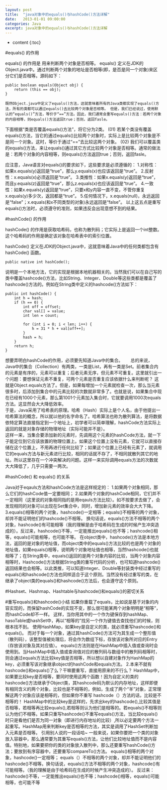 ```yaml
---
layout: post
title:  "java对象中的equals()与hashCode()方法详解"
date:   2013-01-01 09:00:00
categories: Java
excerpt: java对象中的equals()与hashCode()方法详解
---
```


* content
{:toc}

#equals() 的作用

equals() 的作用是 用来判断两个对象是否相等。
equals() 定义在JDK的Object.java中。通过判断两个对象的地址是否相等(即，是否是同一个对象)来区分它们是否相等。源码如下：
	
	public boolean equals(Object obj) {
		return (this == obj);
	}

	既然Object.java中定义了equals()方法，这就意味着所有的Java类都实现了equals()方法，所有的类都可以通过equals()去比较两个对象是否相等。 但是，我们已经说过，使用默认的“equals()”方法，等价于“==”方法。因此，我们通常会重写equals()方法：若两个对象的内容相等，则equals()方法返回true；否则，返回fasle。  

下面根据“类是否覆盖equals()方法”，将它分为2类。
(01) 若某个类没有覆盖equals()方法，当它的通过equals()比较两个对象时，实际上是比较两个对象是不是同一个对象。这时，等价于通过“==”去比较这两个对象。
(02) 我们可以覆盖类的equals()方法，来让equals()通过其它方式比较两个对象是否相等。通常的做法是：若两个对象的内容相等，则equals()方法返回true；否则，返回fasle。

应注意，Java语言对equals()的要求如下，这些要求是必须遵循的：
     1.对称性：如果x.equals(y)返回是“true”，那么y.equals(x)也应该返回是“true”。
     2.反射性：x.equals(x)必须返回是“true”。
     3.类推性：如果x.equals(y)返回是“true”，而且y.equals(z)返回是“true”，那么z.equals(x)也应该返回是“true”。
     4.一致性：如果x.equals(y)返回是“true”，只要x和y内容一直不变，不管你重复x.equals(y)多少次，返回都是“true”。
     5.任何情况下，x.equals(null)，永远返回是“false”；x.equals(和x不同类型的对象)永远返回是“false”。
     以上这五点是重写equals()方法时，必须遵守的准则，如果违反会出现意想不到的结果。
	 
	 
#hashCode() 的作用

hashCode() 的作用是获取哈希码，也称为散列码；它实际上是返回一个int整数。这个哈希码的作用是确定该对象在哈希表中的索引位置。

hashCode() 定义在JDK的Object.java中，这就意味着Java中的任何类都包含有hashCode() 函数。
		
	public native int hashCode();  
		
说明是一个本地方法，它的实现是根据本地机器相关的。当然我们可以在自己写的类中覆盖hashcode()方法，比如String、Integer、Double等这些类都是覆盖了hashcode()方法的。例如在String类中定义的hashcode()方法如下：

	public int hashCode() {  
		int h = hash;  
		if (h == 0) {  
			int off = offset;  
			char val[] = value;  
			int len = count;  
	  
			for (int i = 0; i < len; i++) {  
				h = 31 * h + val[off++];  
			}  
			hash = h;  
		}  
		return h;  
	} 
	
想要弄明白hashCode的作用，必须要先知道Java中的集合。　　
总的来说，Java中的集合（Collection）有两类，一类是List，再有一类是Set。前者集合内的元素是有序的，元素可以重复；后者元素无序，但元素不可重复。这里就引出一个问题：要想保证元素不重复，可两个元素是否重复应该依据什么来判断呢？
这就是Object.equals方法了。但是，如果每增加一个元素就检查一次，那么当元素很多时，后添加到集合中的元素比较的次数就非常多了。也就是说，如果集合中现在已经有1000个元素，那么第1001个元素加入集合时，它就要调用1000次equals方法。这显然会大大降低效率。   
于是，Java采用了哈希表的原理。哈希（Hash）实际上是个人名，由于他提出一哈希算法的概念，所以就以他的名字命名了。哈希算法也称为散列算法，是将数据依特定算法直接指定到一个地址上，初学者可以简单理解，hashCode方法实际上返回的就是对象存储的物理地址（实际可能并不是）。  
这样一来，当集合要添加新的元素时，先调用这个元素的hashCode方法，就一下子能定位到它应该放置的物理位置上。如果这个位置上没有元素，它就可以直接存储在这个位置上，不用再进行任何比较了；如果这个位置上已经有元素了，就调用它的equals方法与新元素进行比较，相同的话就不存了，不相同就散列其它的地址。所以这里存在一个冲突解决的问题。这样一来实际调用equals方法的次数就大大降低了，几乎只需要一两次。  
	   

#hashCode() 和 equals() 的关系

Java对于eqauls方法和hashCode方法是这样规定的：
1.如果两个对象相同，那么它们的hashCode值一定要相同；
2.如果两个对象的hashCode相同，它们并不一定相同（这里说的对象相同指的是用eqauls方法比较）。如不按要求去做了，会发现相同的对象可以出现在Set集合中，同时，增加新元素的效率会大大下降。
3.equals()相等的两个对象，hashcode()一定相等；equals()不相等的两个对象，却并不能证明他们的hashcode()不相等。
换句话说，equals()方法不相等的两个对象，hashcode()有可能相等（我的理解是由于哈希码在生成的时候产生冲突造成的）。反过来，hashcode()不等，一定能推出equals()也不等；hashcode()相等，equals()可能相等，也可能不等。
在object类中，hashcode()方法是本地方法，返回的是对象的地址值，而object类中的equals()方法比较的也是两个对象的地址值，如果equals()相等，说明两个对象地址值也相等，当然hashcode()也就相等了；在String类中，equals()返回的是两个对象内容的比较，当两个对象内容相等时，Hashcode()方法根据String类的重写代码的分析，也可知道hashcode()返回结果也会相等。以此类推，可以知道Integer、Double等封装类中经过重写的equals()和hashcode()方法也同样适合于这个原则。当然没有经过重写的类，在继承了object类的equals()和hashcode()方法后，也会遵守这个原则。

#Hashset、Hashmap、Hashtable与hashcode()和equals()的密切关系

#重写equals()和hashcode()小结
如果你重载了equals，比如说是基于对象的内容实现的，而保留hashCode的实现不变，那么很可能某两个对象明明是“相等”，而hashCode却不一样。
这样，当你用其中的一个作为键保存到hashMap、hasoTable或hashSet中，再以“相等的”找另一个作为键值去查找他们的时候，则根本找不到。
使用HashMap，如果key是自定义的类，就必须重写hashcode()和equals()。
而对于每一个对象，通过其hashCode()方法可为其生成一个整形值（散列码），该整型值被处理后，将会作为数组下标，存放该对象所对应的Entry（存放该对象及其对应值）。 equals()方法则是在HashMap中插入值或查询时会使用到。当HashMap中插入值或查询值对应的散列码与数组中的散列码相等时，则会通过equals方法比较key值是否相等，所以想以自建对象作为HashMap的key，必须重写该对象继承object的hashCode和equals方法。 2.本来不就有hashcode()和equals()了么？干嘛要重写，直接用原来的不行么？ HashMap中，如果要比较key是否相等，要同时使用这两个函数！因为自定义的类的hashcode()方法继承于Object类，其hashcode码为默认的内存地址，这样即便有相同含义的两个对象，比较也是不相等的，例如，生成了两个“羊”对象，正常理解这两个对象应该是相等的，但如果你不重写 hashcode（）方法的话，比较是不相等的！
HashMap中的比较key是这样的，先求出key的hashcode(),比较其值是否相等，若相等再比较equals(),若相等则认为他们是相等的。若equals()不相等则认为他们不相等。如果只重写hashcode()不重写equals()方法，当比较equals()时只是看他们是否为同一对象（即进行内存地址的比较）,所以必定要两个方法一起重写。HashMap用来判断key是否相等的方法，其实是调用了HashSet判断加入元素是否相等。
引用别人说的一段话哈~
一般来说，如果你要把一个类的对象放入容器中，那么通常要为其重写equals()方法，让他们比较地址值而不是内容值。特别地，如果要把你的类的对象放入散列中，那么还要重写hashCode()方法；要放到有序容器中，还要重写compareTo()方法。
equals()相等的两个对象，hashcode()一定相等；
equals（）不相等的两个对象，却并不能证明他们的hashcode()不相等。换句话说，equals()方法不相等的两个对象，hashcode()有可能相等。（我的理解是由于哈希码在生成的时候产生冲突造成的）。
反过来：hashcode()不等，一定能推出equals()也不等；hashcode()相等，equals()可能相等，也可能不等

